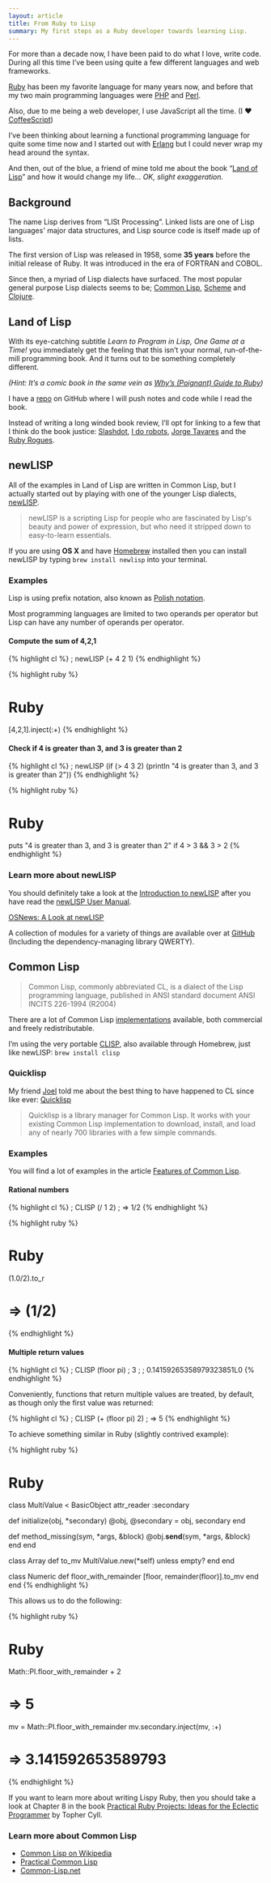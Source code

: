 ```yaml
---
layout: article
title: From Ruby to Lisp
summary: My first steps as a Ruby developer towards learning Lisp.
---
```

For more than a decade now, I have been paid to do what I love, write code.
During all this time I’ve been using quite a few different languages 
and web frameworks.

[Ruby](http://ruby-lang.org/) has been my favorite language for many years now, 
and before that my two main programming languages were [PHP](http://php.net/)
and [Perl](http://perl.org/).

Also, due to me being a web developer, I use JavaScript all the time.
(I ❤ [CoffeeScript](http://coffeescript.org/))

I’ve been thinking about learning a functional programming language for 
quite some time now and I started out with [Erlang](http://www.erlang.org/) 
but I could never wrap my head around the syntax.

And then, out of the blue, a friend of mine told me about the book 
“[Land of Lisp](http://landoflisp.com/)” and how it would change my life…
*OK, slight exaggeration.*

## Background

The name Lisp derives from “LISt Processing”.
Linked lists are one of Lisp languages' major data structures, 
and Lisp source code is itself made up of lists.

The first version of Lisp was released in 1958, some **35 years** before
the initial release of Ruby. It was introduced in the era of FORTRAN
and COBOL.

Since then, a myriad of Lisp dialects have surfaced.
The most popular general purpose Lisp dialects seems to be; 
[Common Lisp](http://common-lisp.net/),
[Scheme](http://schemers.org/) and
[Clojure](http://clojure.org/).

## Land of Lisp

With its eye-catching subtitle *Learn to Program in Lisp, One Game at a Time!*
you immediately get the feeling that this isn’t your normal, run-of-the-mill 
programming book. And it turns out to be something completely different.

*(Hint: It’s a comic book in the same vein as 
[Why’s (Poignant) Guide to Ruby](http://mislav.uniqpath.com/poignant-guide/book/))*

I have a [repo](https://github.com/peterhellberg/land_of_lisp) on GitHub 
where I will push notes and code while I read the book.

Instead of writing a long winded book review, I’ll opt for linking to a 
few that I think do the book justice:
 [Slashdot](http://books.slashdot.org/story/10/11/03/1238213/land-of-lisp),
 [I do robots](http://idorobots.org/2011/09/25/land-of-lisp/),
 [Jorge Tavares](http://jorgetavares.com/2010/12/26/the-lisp-alien-arrived-a-land-of-lisp-reviewopinion/) and 
 the [Ruby Rogues](http://rubyrogues.com/043-rr-book-club-land-of-list-with-conrad-barski/).

## newLISP

All of the examples in Land of Lisp are written in Common Lisp, but 
I actually started out by playing with one of the younger Lisp dialects, 
[newLISP](http://www.newlisp.org/).

> newLISP is a scripting Lisp for people who are fascinated by 
> Lisp's beauty and power of expression, but who need it 
> stripped down to easy-to-learn essentials.

If you are using **OS X** and have [Homebrew](http://mxcl.github.com/homebrew/) 
installed then you can install newLISP by typing `brew install newlisp`
into your terminal.

### Examples

Lisp is using prefix notation, also known as
[Polish notation](http://en.wikipedia.org/wiki/Polish_notation).

Most programming languages are limited to two operands per 
operator but Lisp can have any number of operands per operator.

#### Compute the sum of 4,2,1

{% highlight cl %}
; newLISP
(+ 4 2 1)
{% endhighlight %}

{% highlight ruby %}
# Ruby
[4,2,1].inject(:+)
{% endhighlight %}

#### Check if 4 is greater than 3, and 3 is greater than 2

{% highlight cl %}
; newLISP
(if (> 4 3 2) (println "4 is greater than 3, and 3 is greater than 2"))
{% endhighlight %}

{% highlight ruby %}
# Ruby
puts "4 is greater than 3, and 3 is greater than 2" if 4 > 3 && 3 > 2
{% endhighlight %}

### Learn more about newLISP

You should definitely take a look at the 
[Introduction to newLISP](http://en.wikibooks.org/wiki/Introduction_to_newLISP)
after you have read the 
[newLISP User Manual](http://www.newlisp.org/downloads/newlisp_manual.html).

[OSNews: A Look at newLISP](http://www.osnews.com/story/20728/A_Look_at_newLISP/)

A collection of modules for a variety of things are available over at
[GitHub](https://github.com/LifeZero/artful-newlisp) (Including the
dependency-managing library QWERTY).

## Common Lisp

> Common Lisp, commonly abbreviated CL, is a dialect of the Lisp programming 
> language, published in ANSI standard document ANSI INCITS 226-1994 (R2004)

There are a lot of Common Lisp 
[implementations](http://en.wikipedia.org/wiki/Common_Lisp#List_of_implementations) 
available, both commercial and freely redistributable. 

I’m using the very portable [CLISP](http://www.clisp.org/), also available through Homebrew, 
just like newLISP: `brew install clisp`

### Quicklisp

My friend [Joel](https://twitter.com/joelbf) told me 
about the best thing to have happened to CL since like 
ever: [Quicklisp](http://www.quicklisp.org/)

> Quicklisp is a library manager for Common Lisp. It works with your existing 
> Common Lisp implementation to download, install, and load any of nearly 
> 700 libraries with a few simple commands.

### Examples

You will find a lot of examples in the article 
[Features of Common Lisp](http://random-state.net/features-of-common-lisp.html).

#### Rational numbers

{% highlight cl %}
; CLISP
(/ 1 2)
; => 1/2
{% endhighlight %}

{% highlight ruby %}
# Ruby
(1.0/2).to_r
# => (1/2)
{% endhighlight %}

#### Multiple return values

{% highlight cl %}
; CLISP
(floor pi)
; 3 ;
; 0.14159265358979323851L0
{% endhighlight %}

Conveniently, functions that return multiple values are treated,
by default, as though only the first value was returned:

{% highlight cl %}
; CLISP
(+ (floor pi) 2)
; => 5
{% endhighlight %}

To achieve something similar in Ruby (slightly contrived example):

{% highlight ruby %}
# Ruby
class MultiValue < BasicObject
  attr_reader :secondary

  def initialize(obj, *secondary)
    @obj, @secondary = obj, secondary
  end

  def method_missing(sym, *args, &block)
    @obj.__send__(sym, *args, &block)
  end
end

class Array
  def to_mv
    MultiValue.new(*self) unless empty?
  end
end

class Numeric
  def floor_with_remainder
    [floor, remainder(floor)].to_mv
  end
end
{% endhighlight %}

This allows us to do the following:

{% highlight ruby %}
# Ruby
Math::PI.floor_with_remainder + 2
# => 5

mv = Math::PI.floor_with_remainder
mv.secondary.inject(mv, :+)
# => 3.141592653589793
{% endhighlight %}

If you want to learn more about writing Lispy Ruby, then 
you should take a look at Chapter 8 in the book 
[Practical Ruby Projects: Ideas for the Eclectic Programmer](http://www.apress.com/9781590599112)
by Topher Cyll.

### Learn more about Common Lisp

 - [Common Lisp on Wikipedia](http://en.wikipedia.org/wiki/Common_Lisp)
 - [Practical Common Lisp](http://www.gigamonkeys.com/book/)
 - [Common-Lisp.net](http://common-lisp.net/)

